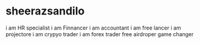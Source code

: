 # sheerazsandilo
i am HR specialist
i am Finnancer
i am accountant
i am free lancer
i am projectore
i am crypyo trader
i am forex trader
free airdroper
game changer

